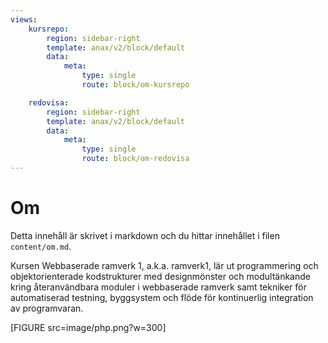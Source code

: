 ```yaml
---
views:
    kursrepo:
        region: sidebar-right
        template: anax/v2/block/default
        data:
            meta:
                type: single
                route: block/om-kursrepo

    redovisa:
        region: sidebar-right
        template: anax/v2/block/default
        data:
            meta:
                type: single
                route: block/om-redovisa
---
```

Om
=========================

Detta innehåll är skrivet i markdown och du hittar innehållet i filen `content/om.md`.

Kursen Webbaserade ramverk 1, a.k.a. ramverk1, lär ut programmering och objektorienterade kodstrukturer med designmönster och modultänkande kring återanvändbara moduler i webbaserade ramverk samt tekniker för automatiserad testning, byggsystem och flöde för kontinuerlig integration av programvaran.

[FIGURE src=image/php.png?w=300]

